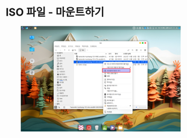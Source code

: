 # ISO 파일 - 마운트하기



<figure><img src="../../.gitbook/assets/image (517).png" alt=""><figcaption></figcaption></figure>
